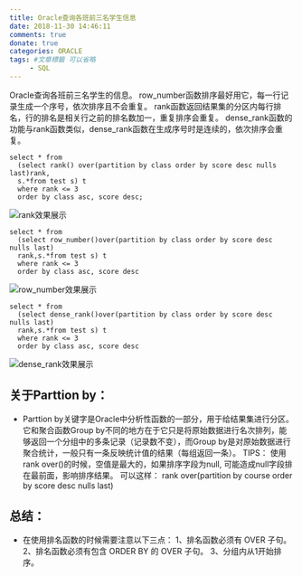 ```yaml
---
title: Oracle查询各班前三名学生信息
date: 2018-11-30 14:46:11
comments: true
donate: true
categories: ORACLE
tags: #文章標籤 可以省略
	 - SQL
---
```

Oracle查询各班前三名学生的信息。
row_number函数排序最好用它，每一行记录生成一个序号，依次排序且不会重复。
rank函数返回结果集的分区内每行排名，行的排名是相关行之前的排名数加一，重复排序会重复。
dense_rank函数的功能与rank函数类似，dense_rank函数在生成序号时是连续的，依次排序会重复。
<!-- more -->
```
select * from 
  (select rank() over(partition by class order by score desc nulls last)rank,
  s.*from test s) t
  where rank <= 3
  order by class asc, score desc;  
```
![rank效果展示](/sql1.png)
```
select * from 
  (select row_number()over(partition by class order by score desc nulls last)
  rank,s.*from test s) t
  where rank <= 3
  order by class asc, score desc
```
![row_number效果展示](/sql2.png)
```
select * from 
  (select dense_rank()over(partition by class order by score desc nulls last)
  rank,s.*from test s) t
  where rank <= 3
  order by class asc, score desc
```
![dense_rank效果展示](/sql3.png)
## 关于Parttion by：

- Parttion by关键字是Oracle中分析性函数的一部分，用于给结果集进行分区。它和聚合函数Group by不同的地方在于它只是将原始数据进行名次排列，能够返回一个分组中的多条记录（记录数不变），而Group by是对原始数据进行聚合统计，一般只有一条反映统计值的结果（每组返回一条）。
TIPS：
使用rank over()的时候，空值是最大的，如果排序字段为null, 可能造成null字段排在最前面，影响排序结果。
可以这样： rank over(partition by course order by score desc nulls last)

## 总结：
- 在使用排名函数的时候需要注意以下三点：
1、排名函数必须有 OVER 子句。
2、排名函数必须有包含 ORDER BY 的 OVER 子句。
3、分组内从1开始排序。